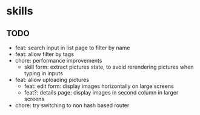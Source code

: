 # skills

## TODO

- feat: search input in list page to filter by name
- feat: allow filter by tags
- chore: performance improvements
  - skill form: extract pictures state, to avoid rerendering pictures when typing in inputs
- feat: allow uploading pictures
  - feat: edit form: display images horizontally on large screens
  - feat?: details page: display images in second column in larger screens
- chore: try switching to non hash based router
